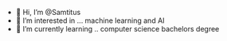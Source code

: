 - 👋 Hi, I’m @Samtitus
- 👀 I’m interested in ... machine learning and AI
- 🌱 I’m currently learning .. computer science bachelors degree

<!---
Samtitus/Samtitus is a ✨ special ✨ repository because its `README.md` (this file) appears on your GitHub profile.
You can click the Preview link to take a look at your changes.
--->
